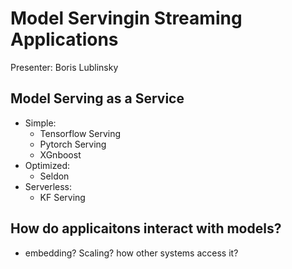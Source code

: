 # Model Servingin Streaming Applications

Presenter: Boris Lublinsky

## Model Serving as a Service
- Simple:
	- Tensorflow Serving
	- Pytorch Serving
	- XGnboost
- Optimized:
	- Seldon
- Serverless:
	- KF Serving

## How do applicaitons interact with models?
- embedding? Scaling? how other systems access it?

